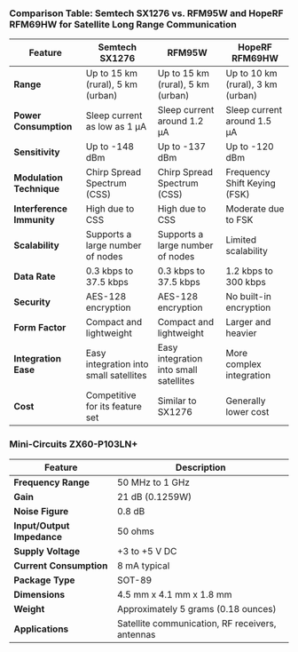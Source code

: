 ### Comparison Table: Semtech SX1276 vs. RFM95W and HopeRF RFM69HW for Satellite Long Range Communication

| Feature                         | Semtech SX1276                               | RFM95W                                       | HopeRF RFM69HW                              |
|---------------------------------|---------------------------------------------|---------------------------------------------|---------------------------------------------|
| **Range**                       | Up to 15 km (rural), 5 km (urban)            | Up to 15 km (rural), 5 km (urban)            | Up to 10 km (rural), 3 km (urban)           |
| **Power Consumption**           | Sleep current as low as 1 µA                 | Sleep current around 1.2 µA                  | Sleep current around 1.5 µA                 |
| **Sensitivity**                 | Up to -148 dBm                               | Up to -137 dBm                               | Up to -120 dBm                              |
| **Modulation Technique**        | Chirp Spread Spectrum (CSS)                  | Chirp Spread Spectrum (CSS)                  | Frequency Shift Keying (FSK)                |
| **Interference Immunity**       | High due to CSS                              | High due to CSS                              | Moderate due to FSK                         |
| **Scalability**                 | Supports a large number of nodes             | Supports a large number of nodes             | Limited scalability                         |
| **Data Rate**                   | 0.3 kbps to 37.5 kbps                        | 0.3 kbps to 37.5 kbps                        | 1.2 kbps to 300 kbps                        |
| **Security**                    | AES-128 encryption                           | AES-128 encryption                           | No built-in encryption                      |
| **Form Factor**                 | Compact and lightweight                      | Compact and lightweight                      | Larger and heavier                          |
| **Integration Ease**            | Easy integration into small satellites       | Easy integration into small satellites       | More complex integration                    |
| **Cost**                        | Competitive for its feature set              | Similar to SX1276                            | Generally lower cost                        |


### Mini-Circuits ZX60-P103LN+

| Feature                  | Description                                      |
|--------------------------|--------------------------------------------------|
| **Frequency Range**      | 50 MHz to 1 GHz                                  |
| **Gain**                 | 21 dB (0.1259W)                                  |
| **Noise Figure**         | 0.8 dB                                           |
| **Input/Output Impedance** | 50 ohms                                         |
| **Supply Voltage**       | +3 to +5 V DC                                    |
| **Current Consumption**  | 8 mA typical                                     |
| **Package Type**         | SOT-89                                           |
| **Dimensions**           | 4.5 mm x 4.1 mm x 1.8 mm                          |
| **Weight**               | Approximately 5 grams (0.18 ounces)               |
| **Applications**         | Satellite communication, RF receivers, antennas  |

